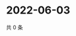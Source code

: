 # 2022-06-03

共 0 条

<!-- BEGIN WEIBO -->
<!-- 最后更新时间 Fri Jun 03 2022 04:14:15 GMT+0800 (China Standard Time) -->

<!-- END WEIBO -->
